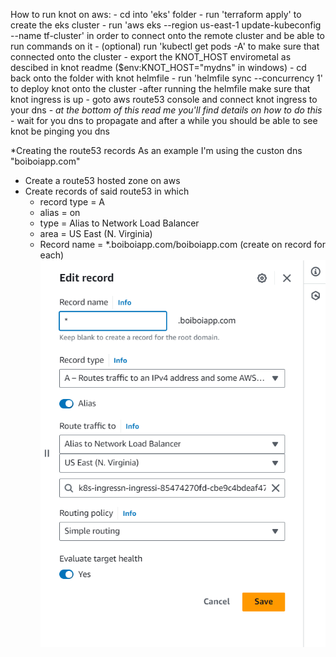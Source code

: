How to run knot on aws:
    - cd into 'eks' folder
    - run 'terraform apply' to create the eks cluster
    - run 'aws eks --region us-east-1 update-kubeconfig --name tf-cluster' in order to connect onto the remote cluster and be able to run commands on it
    - (optional) run 'kubectl get pods -A' to make sure that connected onto the cluster
    - export the KNOT_HOST envirometal as descibed in knot readme ($env:KNOT_HOST="mydns" in windows)
    - cd back onto the folder with knot helmfile
    - run 'helmfile sync --concurrency 1' to deploy knot onto the cluster
        -after running the helmfile make sure that knot ingress is up
    - goto aws route53 console and connect knot ingress to your dns
        - *at the bottom of this read me you'll find details on how to do this*
    - wait for you dns to propagate and after a while you should be able to see knot be pinging you dns
    

*Creating the route53 records
As an example I'm using the custon dns "boiboiapp.com"
 - Create a route53 hosted zone on aws
 - Create records of said route53 in which
    - record type = A
    - alias = on
    - type = Alias to Network Load Balancer
    - area = US East (N. Virginia)
    - Record name = *.boiboiapp.com/boiboiapp.com (create on record for each)
    ![alt text](image.png)